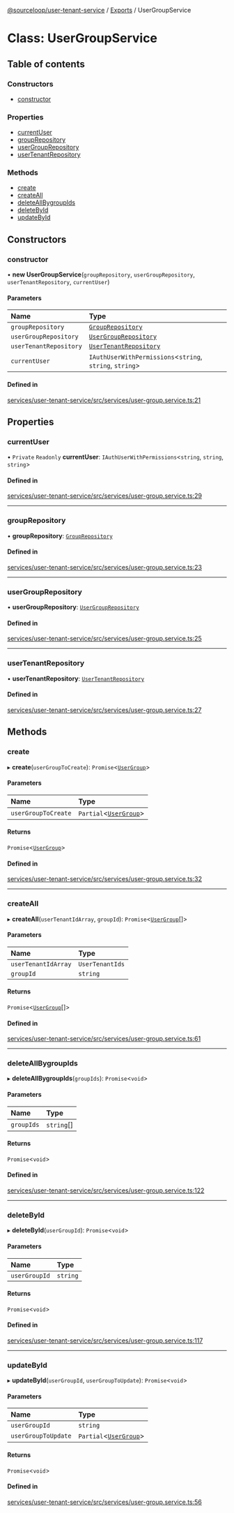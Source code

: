 [@sourceloop/user-tenant-service](../README.md) / [Exports](../modules.md) / UserGroupService

# Class: UserGroupService

## Table of contents

### Constructors

- [constructor](UserGroupService.md#constructor)

### Properties

- [currentUser](UserGroupService.md#currentuser)
- [groupRepository](UserGroupService.md#grouprepository)
- [userGroupRepository](UserGroupService.md#usergrouprepository)
- [userTenantRepository](UserGroupService.md#usertenantrepository)

### Methods

- [create](UserGroupService.md#create)
- [createAll](UserGroupService.md#createall)
- [deleteAllBygroupIds](UserGroupService.md#deleteallbygroupids)
- [deleteById](UserGroupService.md#deletebyid)
- [updateById](UserGroupService.md#updatebyid)

## Constructors

### constructor

• **new UserGroupService**(`groupRepository`, `userGroupRepository`, `userTenantRepository`, `currentUser`)

#### Parameters

| Name | Type |
| :------ | :------ |
| `groupRepository` | [`GroupRepository`](GroupRepository.md) |
| `userGroupRepository` | [`UserGroupRepository`](UserGroupRepository.md) |
| `userTenantRepository` | [`UserTenantRepository`](UserTenantRepository.md) |
| `currentUser` | `IAuthUserWithPermissions`<`string`, `string`, `string`\> |

#### Defined in

[services/user-tenant-service/src/services/user-group.service.ts:21](https://github.com/sourcefuse/loopback4-microservice-catalog/blob/93a7f917/services/user-tenant-service/src/services/user-group.service.ts#L21)

## Properties

### currentUser

• `Private` `Readonly` **currentUser**: `IAuthUserWithPermissions`<`string`, `string`, `string`\>

#### Defined in

[services/user-tenant-service/src/services/user-group.service.ts:29](https://github.com/sourcefuse/loopback4-microservice-catalog/blob/93a7f917/services/user-tenant-service/src/services/user-group.service.ts#L29)

___

### groupRepository

• **groupRepository**: [`GroupRepository`](GroupRepository.md)

#### Defined in

[services/user-tenant-service/src/services/user-group.service.ts:23](https://github.com/sourcefuse/loopback4-microservice-catalog/blob/93a7f917/services/user-tenant-service/src/services/user-group.service.ts#L23)

___

### userGroupRepository

• **userGroupRepository**: [`UserGroupRepository`](UserGroupRepository.md)

#### Defined in

[services/user-tenant-service/src/services/user-group.service.ts:25](https://github.com/sourcefuse/loopback4-microservice-catalog/blob/93a7f917/services/user-tenant-service/src/services/user-group.service.ts#L25)

___

### userTenantRepository

• **userTenantRepository**: [`UserTenantRepository`](UserTenantRepository.md)

#### Defined in

[services/user-tenant-service/src/services/user-group.service.ts:27](https://github.com/sourcefuse/loopback4-microservice-catalog/blob/93a7f917/services/user-tenant-service/src/services/user-group.service.ts#L27)

## Methods

### create

▸ **create**(`userGroupToCreate`): `Promise`<[`UserGroup`](UserGroup.md)\>

#### Parameters

| Name | Type |
| :------ | :------ |
| `userGroupToCreate` | `Partial`<[`UserGroup`](UserGroup.md)\> |

#### Returns

`Promise`<[`UserGroup`](UserGroup.md)\>

#### Defined in

[services/user-tenant-service/src/services/user-group.service.ts:32](https://github.com/sourcefuse/loopback4-microservice-catalog/blob/93a7f917/services/user-tenant-service/src/services/user-group.service.ts#L32)

___

### createAll

▸ **createAll**(`userTenantIdArray`, `groupId`): `Promise`<[`UserGroup`](UserGroup.md)[]\>

#### Parameters

| Name | Type |
| :------ | :------ |
| `userTenantIdArray` | `UserTenantIds` |
| `groupId` | `string` |

#### Returns

`Promise`<[`UserGroup`](UserGroup.md)[]\>

#### Defined in

[services/user-tenant-service/src/services/user-group.service.ts:61](https://github.com/sourcefuse/loopback4-microservice-catalog/blob/93a7f917/services/user-tenant-service/src/services/user-group.service.ts#L61)

___

### deleteAllBygroupIds

▸ **deleteAllBygroupIds**(`groupIds`): `Promise`<`void`\>

#### Parameters

| Name | Type |
| :------ | :------ |
| `groupIds` | `string`[] |

#### Returns

`Promise`<`void`\>

#### Defined in

[services/user-tenant-service/src/services/user-group.service.ts:122](https://github.com/sourcefuse/loopback4-microservice-catalog/blob/93a7f917/services/user-tenant-service/src/services/user-group.service.ts#L122)

___

### deleteById

▸ **deleteById**(`userGroupId`): `Promise`<`void`\>

#### Parameters

| Name | Type |
| :------ | :------ |
| `userGroupId` | `string` |

#### Returns

`Promise`<`void`\>

#### Defined in

[services/user-tenant-service/src/services/user-group.service.ts:117](https://github.com/sourcefuse/loopback4-microservice-catalog/blob/93a7f917/services/user-tenant-service/src/services/user-group.service.ts#L117)

___

### updateById

▸ **updateById**(`userGroupId`, `userGroupToUpdate`): `Promise`<`void`\>

#### Parameters

| Name | Type |
| :------ | :------ |
| `userGroupId` | `string` |
| `userGroupToUpdate` | `Partial`<[`UserGroup`](UserGroup.md)\> |

#### Returns

`Promise`<`void`\>

#### Defined in

[services/user-tenant-service/src/services/user-group.service.ts:56](https://github.com/sourcefuse/loopback4-microservice-catalog/blob/93a7f917/services/user-tenant-service/src/services/user-group.service.ts#L56)
